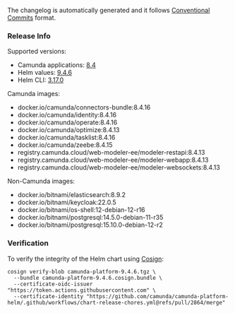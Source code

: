 The changelog is automatically generated and it follows [Conventional Commits](https://www.conventionalcommits.org/en/v1.0.0/) format.
<!-- generated by git-cliff -->
### Release Info

Supported versions:

- Camunda applications: [8.4](https://github.com/camunda/camunda-platform/releases?q=tag%3A8.4&expanded=true)
- Helm values: [9.4.6](https://artifacthub.io/packages/helm/camunda/camunda-platform/9.4.6#parameters)
- Helm CLI: [3.17.0](https://github.com/helm/helm/releases/tag/v3.17.0)

Camunda images:

- docker.io/camunda/connectors-bundle:8.4.16
- docker.io/camunda/identity:8.4.16
- docker.io/camunda/operate:8.4.16
- docker.io/camunda/optimize:8.4.13
- docker.io/camunda/tasklist:8.4.16
- docker.io/camunda/zeebe:8.4.15
- registry.camunda.cloud/web-modeler-ee/modeler-restapi:8.4.13
- registry.camunda.cloud/web-modeler-ee/modeler-webapp:8.4.13
- registry.camunda.cloud/web-modeler-ee/modeler-websockets:8.4.13

Non-Camunda images:

- docker.io/bitnami/elasticsearch:8.9.2
- docker.io/bitnami/keycloak:22.0.5
- docker.io/bitnami/os-shell:12-debian-12-r16
- docker.io/bitnami/postgresql:14.5.0-debian-11-r35
- docker.io/bitnami/postgresql:15.10.0-debian-12-r2

### Verification

To verify the integrity of the Helm chart using [Cosign](https://docs.sigstore.dev/signing/quickstart/):

```shell
cosign verify-blob camunda-platform-9.4.6.tgz \
  --bundle camunda-platform-9.4.6.cosign.bundle \
  --certificate-oidc-issuer "https://token.actions.githubusercontent.com" \
  --certificate-identity "https://github.com/camunda/camunda-platform-helm/.github/workflows/chart-release-chores.yml@refs/pull/2864/merge"
```
